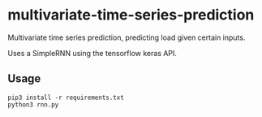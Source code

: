 # multivariate-time-series-prediction
Multivariate time series prediction, predicting load given certain inputs.

Uses a SimpleRNN using the tensorflow keras API.

## Usage
```
pip3 install -r requirements.txt
python3 rnn.py
```

